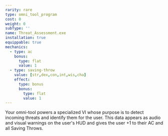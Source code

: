 ```yaml
---
rarity: rare
type: omni_tool_program
cost: 0
weight: 0
subType: ''
name: Threat_Assessment.exe
installation: true
equippable: true
mechanics:
  - type: ac
    bonus:
      type: flat
      value: 1
  - type: saving-throw
    value: [str,dex,con,int,wis,cha]
    effect:
      type: bonus
      bonus:
        type: flat
        value: 1
---
```

Your omni-tool powers a specialized VI whose purpose is to detect incoming threats and identify them for the user. This
data appears as audio and visual warnings on the user's HUD and gives the user +1 to their AC and all Saving Throws.
